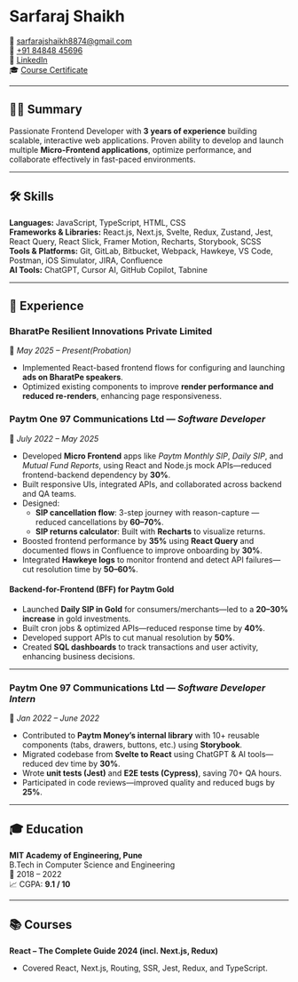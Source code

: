 # Sarfaraj Shaikh

📧 [sarfarajshaikh8874@gmail.com](mailto:sarfarajshaikh8874@gmail.com)  
📱 [+91 84848 45696](tel:+918484845696)  
🔗 [LinkedIn](https://www.linkedin.com/in/sarfaraj-shaikh-4a8847193/)  
🎓 [Course Certificate](https://www.udemy.com/certificate/UC-c800bfff-df10-41f2-ad30-04094a87193f/)

---

## 🧑‍💻 Summary

Passionate Frontend Developer with **3 years of experience** building scalable, interactive web applications. Proven ability to develop and launch multiple **Micro-Frontend applications**, optimize performance, and collaborate effectively in fast-paced environments.

---

## 🛠️ Skills

**Languages:** JavaScript, TypeScript, HTML, CSS  
**Frameworks & Libraries:** React.js, Next.js, Svelte, Redux, Zustand, Jest, React Query, React Slick, Framer Motion, Recharts, Storybook, SCSS  
**Tools & Platforms:** Git, GitLab, Bitbucket, Webpack, Hawkeye, VS Code, Postman, iOS Simulator, JIRA, Confluence  
**AI Tools:** ChatGPT, Cursor AI, GitHub Copilot, Tabnine

---

## 💼 Experience

###  BharatPe Resilient Innovations Private Limited
📅 *May 2025 –  Present(Probation)*

- Implemented React-based frontend flows for configuring and launching **ads on BharatPe speakers**.
-  Optimized existing components to improve **render performance and reduced re-renders**, enhancing page responsiveness.

### Paytm One 97 Communications Ltd — *Software Developer*  
📅 *July 2022 – May 2025*

- Developed **Micro Frontend** apps like *Paytm Monthly SIP*, *Daily SIP*, and *Mutual Fund Reports*, using React and Node.js mock APIs—reduced frontend-backend dependency by **30%**.
- Built responsive UIs, integrated APIs, and collaborated across backend and QA teams.
- Designed:
  - **SIP cancellation flow**: 3-step journey with reason-capture — reduced cancellations by **60–70%**.
  - **SIP returns calculator**: Built with **Recharts** to visualize returns.
- Boosted frontend performance by **35%** using **React Query** and documented flows in Confluence to improve onboarding by **30%**.
- Integrated **Hawkeye logs** to monitor frontend and detect API failures—cut resolution time by **50–60%**.

#### Backend-for-Frontend (BFF) for Paytm Gold

- Launched **Daily SIP in Gold** for consumers/merchants—led to a **20–30% increase** in gold investments.
- Built cron jobs & optimized APIs—reduced response time by **40%**.
- Developed support APIs to cut manual resolution by **50%**.
- Created **SQL dashboards** to track transactions and user activity, enhancing business decisions.

---

### Paytm One 97 Communications Ltd — *Software Developer Intern*  
📅 *Jan 2022 – June 2022*

- Contributed to **Paytm Money’s internal library** with 10+ reusable components (tabs, drawers, buttons, etc.) using **Storybook**.
- Migrated codebase from **Svelte to React** using ChatGPT & AI tools—reduced dev time by **30%**.
- Wrote **unit tests (Jest)** and **E2E tests (Cypress)**, saving 70+ QA hours.
- Participated in code reviews—improved quality and reduced bugs by **25%**.

---

## 🎓 Education

**MIT Academy of Engineering, Pune**  
B.Tech in Computer Science and Engineering  
📆 2018 – 2022  
📈 CGPA: **9.1 / 10**

---

## 📚 Courses

**React – The Complete Guide 2024 (incl. Next.js, Redux)**  
- Covered React, Next.js, Routing, SSR, Jest, Redux, and TypeScript.